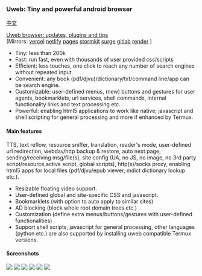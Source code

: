 ### Uweb: Tiny and powerful android browser
[中文](README.zh.md)

[Uweb browser: updates, plugins and tips](https://torappinfo.github.io/uwebzh/en/)  
(Mirrors: [vercel](https://uweb-zh.vercel.app/en/)
[netlify](https://uwebzh.netlify.app/en/)
[pages](https://uwebzh.pages.dev/en/)
[stormkit](https://uweb.stormkit.dev/en/)
[surge](https://uweb.surge.sh/en/)
[gitlab](https://jamesfengcao.gitlab.io/uweb/en/)
[render](https://uwebzh.onrender.com/en/)
)

- Tiny: less than 200k
- Fast: run fast, even with thousands of user provided css/scripts
- Efficient: less touches, one click to reach any number of search engines without repeated input.
- Convenient: any book (pdf/djvu)/dictionary/txt/command line/app can be search engine.
- Customizable: user-defined menus, (new) buttons and gestures for user agents, bookmarklets, url services, shell commands, internal functionality links and text processing etc.
- Powerful: enabling html5 applications to work like native; javascript and shell scripting for general processing and more if enhanced by Termux.

#### Main features
TTS, text reflow, resource sniffer, translation, reader's mode, user-defined url redirection, webdav/http backup & restore, auto next page, sending/receiving msg/file(s), site config (UA, no JS, no image, no 3rd party script/resource,active script, global scripts), http(s)/socks proxy, enabling html5 apps for local files (pdf/djvu/epub viewer, mdict dictionary lookup etc.).

- Resizable floating video support.
- User-defined global and site-specific CSS and javascript.
- Bookmarklets (with option to auto apply to similar sites)
- AD blocking (block whole root domain trees etc.)
- Customization (define extra menus/buttons/gestures with user-defined functionalities)
- Support shell scripts, javascript for general processing, other languages (python etc.) are also supported by installing uweb compatible Termux versions.

#### Screenshots
![](https://i.postimg.cc/rsL9G5N1/home1.png)
![](https://i.postimg.cc/9QxJ3Rc2/globalcss.png)
![](https://i.postimg.cc/VksDHBQ4/globaljs.png)
![](https://i.postimg.cc/HLV3TYLy/longclick.png)
![](https://i.postimg.cc/XJ58ysdN/option1.png)
![](https://i.postimg.cc/0NFnQT6H/option2.png)